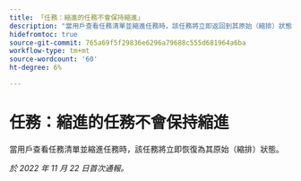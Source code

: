 ```yaml
---
title: 「任務：縮進的任務不會保持縮進」
description: "當用戶查看任務清單並縮進任務時，該任務將立即返回到其原始（縮排）狀態。"
hidefromtoc: true
source-git-commit: 765a69f5f29836e6296a79688c555d681964a6ba
workflow-type: tm+mt
source-wordcount: '60'
ht-degree: 6%

---
```



# 任務：縮進的任務不會保持縮進

當用戶查看任務清單並縮進任務時，該任務將立即恢復為其原始（縮排）狀態。

_於 2022 年 11 月 22 日首次通報。_

